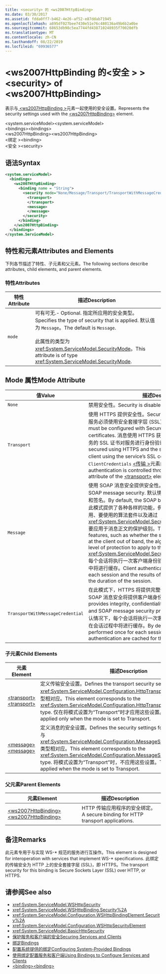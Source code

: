 ```yaml
---
title: <security> 的 <ws2007HttpBinding>
ms.date: 03/30/2017
ms.assetid: fdda0ff7-b462-4e26-af52-e87ddab71945
ms.openlocfilehash: a895df027bee7430e51e76c480136a49b6b2a0be
ms.sourcegitcommit: 68653db98c5ea7744fd438710248935f70020dfb
ms.translationtype: MT
ms.contentlocale: zh-CN
ms.lasthandoff: 08/22/2019
ms.locfileid: "69936577"
---
```

# <a name="security-of-ws2007httpbinding"></a><span data-ttu-id="5a3bf-102">\<ws2007HttpBinding 的\<安全 > ></span><span class="sxs-lookup"><span data-stu-id="5a3bf-102">\<security> of \<ws2007HttpBinding></span></span>
<span data-ttu-id="5a3bf-103">表示与[ \<ws2007HttpBinding >](ws2007httpbinding.md)元素一起使用的安全设置。</span><span class="sxs-lookup"><span data-stu-id="5a3bf-103">Represents the security settings used with the [\<ws2007HttpBinding>](ws2007httpbinding.md) element.</span></span>  
  
 <span data-ttu-id="5a3bf-104">\<system.serviceModel></span><span class="sxs-lookup"><span data-stu-id="5a3bf-104">\<system.serviceModel></span></span>  
<span data-ttu-id="5a3bf-105">\<bindings></span><span class="sxs-lookup"><span data-stu-id="5a3bf-105">\<bindings></span></span>  
<span data-ttu-id="5a3bf-106">\<ws2007HttpBinding></span><span class="sxs-lookup"><span data-stu-id="5a3bf-106">\<ws2007HttpBinding></span></span>  
<span data-ttu-id="5a3bf-107">\<绑定 ></span><span class="sxs-lookup"><span data-stu-id="5a3bf-107">\<binding></span></span>  
<span data-ttu-id="5a3bf-108">\<安全 ></span><span class="sxs-lookup"><span data-stu-id="5a3bf-108">\<security></span></span>  
  
## <a name="syntax"></a><span data-ttu-id="5a3bf-109">语法</span><span class="sxs-lookup"><span data-stu-id="5a3bf-109">Syntax</span></span>  
  
```xml  
<system.serviceModel>
  <bindings>
    <ws2007HttpBinding>
      <binding name = "String">
        <security mode="None/Message/Transport/TransportWithMessageCredential">
          <transport>
          </transport>
          <message>
          </message>
        </security>
      </binding>
    </ws2007HttpBinding>
  </bindings>
</system.ServiceModel>
```  
  
## <a name="attributes-and-elements"></a><span data-ttu-id="5a3bf-110">特性和元素</span><span class="sxs-lookup"><span data-stu-id="5a3bf-110">Attributes and Elements</span></span>  
 <span data-ttu-id="5a3bf-111">下列各节描述了特性、子元素和父元素。</span><span class="sxs-lookup"><span data-stu-id="5a3bf-111">The following sections describe attributes, child elements, and parent elements.</span></span>  
  
### <a name="attributes"></a><span data-ttu-id="5a3bf-112">特性</span><span class="sxs-lookup"><span data-stu-id="5a3bf-112">Attributes</span></span>  
  
|<span data-ttu-id="5a3bf-113">特性</span><span class="sxs-lookup"><span data-stu-id="5a3bf-113">Attribute</span></span>|<span data-ttu-id="5a3bf-114">描述</span><span class="sxs-lookup"><span data-stu-id="5a3bf-114">Description</span></span>|  
|---------------|-----------------|  
|`mode`|<span data-ttu-id="5a3bf-115">可有可无.</span><span class="sxs-lookup"><span data-stu-id="5a3bf-115">-   Optional.</span></span> <span data-ttu-id="5a3bf-116">指定所应用的安全类型。</span><span class="sxs-lookup"><span data-stu-id="5a3bf-116">Specifies the type of security that is applied.</span></span> <span data-ttu-id="5a3bf-117">默认值为 `Message`。</span><span class="sxs-lookup"><span data-stu-id="5a3bf-117">The default is `Message`.</span></span><br /><br /> <span data-ttu-id="5a3bf-118">此属性的类型为 <xref:System.ServiceModel.SecurityMode>。</span><span class="sxs-lookup"><span data-stu-id="5a3bf-118">This attribute is of type <xref:System.ServiceModel.SecurityMode>.</span></span>|  
  
## <a name="mode-attribute"></a><span data-ttu-id="5a3bf-119">Mode 属性</span><span class="sxs-lookup"><span data-stu-id="5a3bf-119">Mode Attribute</span></span>  
  
|<span data-ttu-id="5a3bf-120">值</span><span class="sxs-lookup"><span data-stu-id="5a3bf-120">Value</span></span>|<span data-ttu-id="5a3bf-121">描述</span><span class="sxs-lookup"><span data-stu-id="5a3bf-121">Description</span></span>|  
|-----------|-----------------|  
|`None`|<span data-ttu-id="5a3bf-122">禁用安全性。</span><span class="sxs-lookup"><span data-stu-id="5a3bf-122">Security is disabled.</span></span>|  
|`Transport`|<span data-ttu-id="5a3bf-123">使用 HTTPS 提供安全性。</span><span class="sxs-lookup"><span data-stu-id="5a3bf-123">Security is provided using HTTPS.</span></span> <span data-ttu-id="5a3bf-124">此服务必须使用安全套接字层 (SSL) 证书进行配置。</span><span class="sxs-lookup"><span data-stu-id="5a3bf-124">The service must be configured with Secure Sockets Layer (SSL) certificates.</span></span> <span data-ttu-id="5a3bf-125">消息使用 HTTPS 获得全面保护，而且客户端使用服务的 SSL 证书对服务进行身份验证。</span><span class="sxs-lookup"><span data-stu-id="5a3bf-125">The message is entirely secured using HTTPS and the service is authenticated by the client using the service’s SSL certificate.</span></span> <span data-ttu-id="5a3bf-126">客户端身份验证通过`ClientCredentials` [ \<传输 >](transport-of-ws2007httpbinding.md)元素的属性进行控制。</span><span class="sxs-lookup"><span data-stu-id="5a3bf-126">The client authentication is controlled through the `ClientCredentials` attribute of the [\<transport>](transport-of-ws2007httpbinding.md) element.</span></span>|  
|`Message`|<span data-ttu-id="5a3bf-127">使用 SOAP 消息安全提供安全性。</span><span class="sxs-lookup"><span data-stu-id="5a3bf-127">Security is provided using SOAP message security.</span></span> <span data-ttu-id="5a3bf-128">默认情况下，将对 SOAP 正文进行加密和签名。</span><span class="sxs-lookup"><span data-stu-id="5a3bf-128">By default, the SOAP body is encrypted and signed.</span></span> <span data-ttu-id="5a3bf-129">此模式提供了各种各样的功能，例如服务凭据在带外客户端是否可用、要使用的算法套件以及通过 <xref:System.ServiceModel.Security.SecurityMessageProperty> 要应用于消息正文的保护级别。</span><span class="sxs-lookup"><span data-stu-id="5a3bf-129">This mode offers a variety of features, such as whether the service credentials are available at the client out of band, the algorithm suite to use, and what level of protection to apply to the message body through the <xref:System.ServiceModel.Security.SecurityMessageProperty>.</span></span> <span data-ttu-id="5a3bf-130">每个会话将执行一次客户端身份验证，身份验证的结果在会话过程中将进行缓存。</span><span class="sxs-lookup"><span data-stu-id="5a3bf-130">Client authentication is performed once for each session and the results of authentication are cached for the duration of the session.</span></span>|  
|`TransportWithMessageCredential`|<span data-ttu-id="5a3bf-131">在此模式下，HTTPS 将提供完整性、保密性和服务器身份验证，SOAP 消息安全将提供客户端身份验证。</span><span class="sxs-lookup"><span data-stu-id="5a3bf-131">In this mode, HTTPS provides integrity, confidentiality, and server authentication, and SOAP message security provides client authentication.</span></span> <span data-ttu-id="5a3bf-132">默认情况下，每个会话将执行一次客户端身份验证，身份验证的结果在会话过程中将进行缓存。</span><span class="sxs-lookup"><span data-stu-id="5a3bf-132">By default, client authentication is performed once for each session and the results of authentication are cached for the duration of the session.</span></span>|  
  
### <a name="child-elements"></a><span data-ttu-id="5a3bf-133">子元素</span><span class="sxs-lookup"><span data-stu-id="5a3bf-133">Child Elements</span></span>  
  
|<span data-ttu-id="5a3bf-134">元素</span><span class="sxs-lookup"><span data-stu-id="5a3bf-134">Element</span></span>|<span data-ttu-id="5a3bf-135">描述</span><span class="sxs-lookup"><span data-stu-id="5a3bf-135">Description</span></span>|  
|-------------|-----------------|  
|[<span data-ttu-id="5a3bf-136">\<transport></span><span class="sxs-lookup"><span data-stu-id="5a3bf-136">\<transport></span></span>](transport-of-ws2007httpbinding.md)|<span data-ttu-id="5a3bf-137">定义传输安全设置。</span><span class="sxs-lookup"><span data-stu-id="5a3bf-137">Defines the transport security settings.</span></span> <span data-ttu-id="5a3bf-138">此元素与 <xref:System.ServiceModel.Configuration.HttpTransportSecurityElement> 类型相对应。</span><span class="sxs-lookup"><span data-stu-id="5a3bf-138">This element corresponds to the <xref:System.ServiceModel.Configuration.HttpTransportSecurityElement> type.</span></span> <span data-ttu-id="5a3bf-139">仅在将模式设置为“Transport”时才应用这些设置。</span><span class="sxs-lookup"><span data-stu-id="5a3bf-139">These settings are applied only when the mode is set to Transport.</span></span>|  
|[<span data-ttu-id="5a3bf-140">\<message></span><span class="sxs-lookup"><span data-stu-id="5a3bf-140">\<message></span></span>](message-of-ws2007httpbinding.md)|<span data-ttu-id="5a3bf-141">定义消息的安全设置。</span><span class="sxs-lookup"><span data-stu-id="5a3bf-141">Defines the security settings for the message.</span></span> <span data-ttu-id="5a3bf-142">此元素与 <xref:System.ServiceModel.Configuration.MessageSecurityOverHttpElement> 类型相对应。</span><span class="sxs-lookup"><span data-stu-id="5a3bf-142">This element corresponds to the <xref:System.ServiceModel.Configuration.MessageSecurityOverHttpElement> type.</span></span> <span data-ttu-id="5a3bf-143">将模式设置为“Transport”时，不应用这些设置。</span><span class="sxs-lookup"><span data-stu-id="5a3bf-143">These settings are not applied when the mode is set to Transport.</span></span>|  
  
### <a name="parent-elements"></a><span data-ttu-id="5a3bf-144">父元素</span><span class="sxs-lookup"><span data-stu-id="5a3bf-144">Parent Elements</span></span>  
  
|<span data-ttu-id="5a3bf-145">元素</span><span class="sxs-lookup"><span data-stu-id="5a3bf-145">Element</span></span>|<span data-ttu-id="5a3bf-146">描述</span><span class="sxs-lookup"><span data-stu-id="5a3bf-146">Description</span></span>|  
|-------------|-----------------|  
|[<span data-ttu-id="5a3bf-147">\<ws2007HttpBinding></span><span class="sxs-lookup"><span data-stu-id="5a3bf-147">\<ws2007HttpBinding></span></span>](ws2007httpbinding.md)|<span data-ttu-id="5a3bf-148">HTTP 传输应用程序的安全绑定。</span><span class="sxs-lookup"><span data-stu-id="5a3bf-148">A secure binding for HTTP transport applications.</span></span>|  
  
## <a name="remarks"></a><span data-ttu-id="5a3bf-149">备注</span><span class="sxs-lookup"><span data-stu-id="5a3bf-149">Remarks</span></span>  
 <span data-ttu-id="5a3bf-150">此元素专用于与实现 WS-\* 规范的服务进行互操作。</span><span class="sxs-lookup"><span data-stu-id="5a3bf-150">This element is designed for interoperation with services that implement WS-\* specifications.</span></span> <span data-ttu-id="5a3bf-151">此绑定的传输安全为 HTTP 上的安全套接字层 (SSL)，即 HTTPS。</span><span class="sxs-lookup"><span data-stu-id="5a3bf-151">The transport security for this binding is Secure Sockets Layer (SSL) over HTTP, or HTTPS.</span></span>  
  
## <a name="see-also"></a><span data-ttu-id="5a3bf-152">请参阅</span><span class="sxs-lookup"><span data-stu-id="5a3bf-152">See also</span></span>

- <xref:System.ServiceModel.WSHttpSecurity>
- <xref:System.ServiceModel.WSHttpBinding.Security%2A>
- <xref:System.ServiceModel.Configuration.WSHttpBindingElement.Security%2A>
- <xref:System.ServiceModel.Configuration.WSHttpSecurityElement>
- <xref:System.ServiceModel.BasicHttpSecurity>
- [<span data-ttu-id="5a3bf-153">保护服务和客户端的安全</span><span class="sxs-lookup"><span data-stu-id="5a3bf-153">Securing Services and Clients</span></span>](../../../wcf/feature-details/securing-services-and-clients.md)
- [<span data-ttu-id="5a3bf-154">绑定</span><span class="sxs-lookup"><span data-stu-id="5a3bf-154">Bindings</span></span>](../../../wcf/bindings.md)
- [<span data-ttu-id="5a3bf-155">配置系统提供的绑定</span><span class="sxs-lookup"><span data-stu-id="5a3bf-155">Configuring System-Provided Bindings</span></span>](../../../wcf/feature-details/configuring-system-provided-bindings.md)
- [<span data-ttu-id="5a3bf-156">使用绑定配置服务和客户端</span><span class="sxs-lookup"><span data-stu-id="5a3bf-156">Using Bindings to Configure Services and Clients</span></span>](../../../wcf/using-bindings-to-configure-services-and-clients.md)
- [<span data-ttu-id="5a3bf-157">\<binding></span><span class="sxs-lookup"><span data-stu-id="5a3bf-157">\<binding></span></span>](../../../misc/binding.md)
